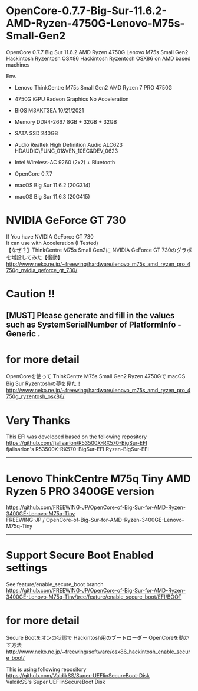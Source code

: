 # OpenCore-0.7.7-Big-Sur-11.6.2-AMD-Ryzen-4750G-Lenovo-M75s-Small-Gen2
OpenCore 0.7.7 Big Sur 11.6.2 AMD Ryzen 4750G Lenovo M75s Small Gen2 Hackintosh Ryzentosh OSX86
Hackintosh Ryzentosh OSX86 on AMD based machines  

Env.  
* Lenovo ThinkCentre M75s Small Gen2 AMD Ryzen 7 PRO 4750G
* 4750G iGPU Radeon Graphics No Acceleration
* BIOS M3AKT3EA 10/21/2021
* Memory DDR4-2667 8GB + 32GB + 32GB
* SATA SSD 240GB
* Audio Realtek High Definition Audio ALC623 HDAUDIO\FUNC_01&VEN_10EC&DEV_0623
* Intel Wireless-AC 9260 (2x2) + Bluetooth

* OpenCore 0.7.7
* macOS Big Sur 11.6.2 (20G314)
* macOS Big Sur 11.6.3 (20G415)

# NVIDIA GeForce GT 730
If You have NVIDIA GeForce GT 730  
It can use with Acceleration (I Tested)  
【なぜ？】ThinkCentre M75s Small Gen2に NVIDIA GeForce GT 730のグラボを増設してみた【衝動】  
http://www.neko.ne.jp/~freewing/hardware/lenovo_m75s_amd_ryzen_pro_4750g_nvidia_geforce_gt_730/  

# Caution !!
## [MUST] Please generate and fill in the values such as SystemSerialNumber of PlatformInfo - Generic .

# for more detail
OpenCoreを使って ThinkCentre M75s Small Gen2 Ryzen 4750Gで macOS Big Sur Ryzentoshの夢を見た！  
http://www.neko.ne.jp/~freewing/hardware/lenovo_m75s_amd_ryzen_pro_4750g_ryzentosh_osx86/  

# Very Thanks
This EFI was developed based on the following repository  
https://github.com/fjallsarlon/R53500X-RX570-BigSur-EFI  
fjallsarlon's R53500X-RX570-BigSur-EFI Ryzen-BigSur-EFI  

***
# Lenovo ThinkCentre M75q Tiny AMD Ryzen 5 PRO 3400GE version
https://github.com/FREEWING-JP/OpenCore-of-Big-Sur-for-AMD-Ryzen-3400GE-Lenovo-M75q-Tiny  
FREEWING-JP / OpenCore-of-Big-Sur-for-AMD-Ryzen-3400GE-Lenovo-M75q-Tiny  

***
# Support Secure Boot Enabled settings
See feature/enable_secure_boot branch  
https://github.com/FREEWING-JP/OpenCore-of-Big-Sur-for-AMD-Ryzen-3400GE-Lenovo-M75q-Tiny/tree/feature/enable_secure_boot/EFI/BOOT  

# for more detail
Secure Bootをオンの状態で Hackintosh用のブートローダー OpenCoreを動かす方法  
http://www.neko.ne.jp/~freewing/software/osx86_hackintosh_enable_secure_boot/  

This is using following repository  
https://github.com/ValdikSS/Super-UEFIinSecureBoot-Disk  
ValdikSS's Super UEFIinSecureBoot Disk  

